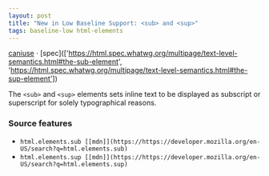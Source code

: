 ```yaml
---
layout: post
title: "New in Low Baseline Support: <sub> and <sup>"
tags: baseline-low html-elements
---
```


[caniuse](https://caniuse.com/?search=sub-sup) · [spec](['https://html.spec.whatwg.org/multipage/text-level-semantics.html#the-sub-element', 'https://html.spec.whatwg.org/multipage/text-level-semantics.html#the-sup-element'])

The `<sub>` and `<sup>` elements sets inline text to be displayed as subscript or superscript for solely typographical reasons.

### Source features

- ``html.elements.sub [[mdn]](https://https://developer.mozilla.org/en-US/search?q=html.elements.sub)``
- ``html.elements.sup [[mdn]](https://https://developer.mozilla.org/en-US/search?q=html.elements.sup)``
